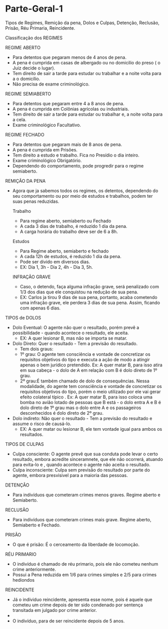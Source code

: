 # Parte-Geral-1
Tipos de Regimes, Remição da pena, Dolos e Culpas, Detenção, Reclusão, Prisão, Réu Primaria, Reincidente.

Classificação dos REGIMES

REGIME ABERTO
- Para detentos que pegaram menos de 4 anos de pena.
- A pena é cumprida em casas de albergado ou no domicilio do preso ( o Juiz decide o lugar).
- Tem direito de sair a tarde para estudar ou trabalhar e a noite volta para a o domicílio.
- Não precisa de exame criminológico.

REGIME SEMIABERTO
- Para detentos que pegaram entre 4 a 8 anos de pena.
- A pena é cumprida em Colônias agrícolas ou industriais.
- Tem direito de sair a tarde para estudar ou trabalhar e, a noite volta para a cela.
- Exame criminológico Facultativo.

REGIME FECHADO
- Para detentos que pegaram mais de 8 anos de pena.
- A pena é cumprida em Prisões.
- Tem direito a estudo e trabalho. Fica no Presídio o dia inteiro.
- Exame criminológico Obrigatório.
- Dependendo do comportamento, pode progredir para o regime semiaberto.

REMIÇÃO DA PENA
- Agora que ja sabemos todos os regimes, os detentos, dependendo do seu comportamento ou por meio de estudos e trabalhos, podem ter suas penas reduzidas.

  Trabalho
  - Para regime aberto, semiaberto ou Fechado
  - A cada 3 dias de trabalho, é reduzido 1 dia da pena.
  - A carga horária do trabalho deve ser de 6 a 8h.
  
  Estudos
  - Para Regime aberto, semiaberto e fechado
  - A cada 12h de estudos, é reduzido 1 dia da pena.
  - Pode ser divido em diversos dias.
  - EX: Dia 1, 3h - Dia 2, 4h - Dia 3, 5h.
  
  INFRAÇÃO GRAVE
  - Caso, o detendo, faça alguma infração grave, será penalizado com 1/3 dos dias que ele conquistou na redução de sua pena.
  - EX: Carlos ja tirou 9 dias de sua pena, portanto, acaba cometendo uma infraçâo grave, ele perdera 3 dias de sua pena. Assim, ficando com apenas 6 dias.
 
TIPOS de DOLOS
  - Dolo Eventual: O agente não quer o resultado, porém prevê a possibilidade - quando  acontece o resultado, ele aceita.
    - EX: A quer lesionar B, mas não se importa se matar.
  - Dolo Direto: Quer o resultado - Tem a previsão do resultado.
    - Tem dois graus:
     - 1º grau: O agente tem consciência e vontade de concretizar os requisitos objetivos do tipo e executa a ação de modo a atingir apenas o bem jurídico pretendido. Ex: A quer matar B, para isso atira em sua cabeça - o dolo de A em relação com B é dolo direto de 1º grau.
     - 2º grau:É também chamado de dolo de consequências. Nessa modalidade, do agente tem consciência e vontade de concretizar os requisitos objetivos do tipo, porém o meio utilizado por ele vai gerar efeito  colateral  típico . Ex: A quer matar B, para isso coloca uma bomba no avião lotado de pessoas que B está - o dolo entra A e B é dolo direto de 1º grau mas o dolo entre A e os passageiros desconhecidos é dolo direto de 2º grau.
  - Dolo indireto: Não quer o resultado - Tem a previsão do resultado e assume o risco de causá-lo.
    - EX: A quer matar ou lesionar B, ele tem vontade igual para ambos os resultados.

TIPOS DE CULPAS
  - Culpa consciente: O agente prevê que sua conduta pode levar o certo resultado, embora acredite sinceramnete, que ele não ocorrerá, atuando para evita-lo e , quando acontece o agente não aceita o resultado.
  - Culpa inconsciente: Culpa sem previsão do resultado por parte do agente, embora presvisivel para a maioria das pessoas.
  
DETENÇÂO
- Para indivíduos que cometeram crimes menos graves. Regime aberto e Semiaberto.
 
RECLUSÃO
- Para indivíduos que cometeram crimes mais grave. Regime aberto, Semiaberto e Fechado.

PRISÃO
- O que é prisão: É o cerceamento da liberdade de locomoção.

RÉU PRIMARIO
- O indivíduo é chamado de réu primario, pois ele não cometeu nenhum crime anteriormente.
- Possui a Pena reduzida em 1/6 para crimes simples e 2/5 para crimes hediondos     
 
REINCIDENTE
- Já o indíviduo reincidente, apresenta esse nome, pois é aquele que cometeu um crime depois de ter sido condenado por sentença transitada em julgado por crime anterior.
- 
- O indivíduo, para de ser reincidente depois de 5 anos.

